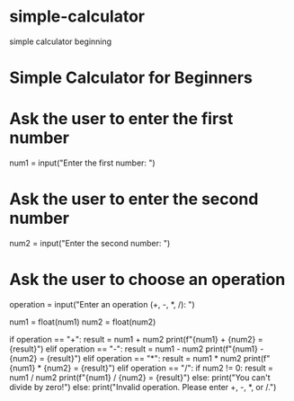 # simple-calculator
simple calculator beginning

# Simple Calculator for Beginners

# Ask the user to enter the first number
num1 = input("Enter the first number: ")
# Ask the user to enter the second number
num2 = input("Enter the second number: ")
# Ask the user to choose an operation
operation = input("Enter an operation (+, -, *, /): ")

num1 = float(num1)
num2 = float(num2)

if operation == "+":
    result = num1 + num2
    print(f"{num1} + {num2} = {result}")
elif operation == "-":
    result = num1 - num2
    print(f"{num1} - {num2} = {result}")
elif operation == "*":
    result = num1 * num2
    print(f"{num1} * {num2} = {result}")
elif operation == "/":
    if num2 != 0:
        result = num1 / num2
        print(f"{num1} / {num2} = {result}")
    else:
        print("You can't divide by zero!")
else:
    print("Invalid operation. Please enter +, -, *, or /.")
